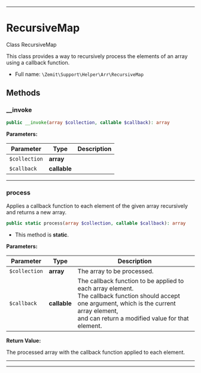 ***

# RecursiveMap

Class RecursiveMap

This class provides a way to recursively process the elements of an array using a callback function.

* Full name: `\Zemit\Support\Helper\Arr\RecursiveMap`




## Methods


### __invoke



```php
public __invoke(array $collection, callable $callback): array
```








**Parameters:**

| Parameter | Type | Description |
|-----------|------|-------------|
| `$collection` | **array** |  |
| `$callback` | **callable** |  |





***

### process

Applies a callback function to each element of the given array recursively and returns a new array.

```php
public static process(array $collection, callable $callback): array
```



* This method is **static**.




**Parameters:**

| Parameter | Type | Description |
|-----------|------|-------------|
| `$collection` | **array** | The array to be processed. |
| `$callback` | **callable** | The callback function to be applied to each array element.<br />The callback function should accept one argument, which is the current array element,<br />and can return a modified value for that element. |


**Return Value:**

The processed array with the callback function applied to each element.




***


***
